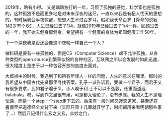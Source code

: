 2019年，略有小得。
又是踽踽独行的一年，习惯了孤独的感觉，科学家也是孤独的，这种孤独不是而更多地是对未来深夜的迷茫，一直以来我是有杞人忧天的思想的，有时候我会半夜惊醒，想想人生不过百岁耳，假如我长命百岁【算命的说我142岁有个坎】，人生已经过去了1/4，就像2019年已经过去了1/4一样。回顾过去的一年，我开始去健身房健身，希望拥有一个健康的身体为祖国健康工作50年。

下一个深夜我是否还会像这个夜晚一样自己一个人？

做科研是要有一些孤独的，但是CS（Computer Science）却不允许孤独，从各种类型的open source到繁荣似锦的各种社区，互联网之所以会发展的如此迅速，很大程度上是由于以一种包容开放的态度去面对。

大概初中的时候，我遇到了和所有年轻人一样的问题，人生的意义在哪里。那时的我希望从中国古代先贤那里寻找答案。孔子一派告诉我，要做一个君子，而君子又有很多要求，比如君子喻于义，小人喻于利.士不可以不弘毅，任重而道远balabala。嗯，写到作文里很有用，可是都太理论了，没有步骤。我的人生不是理论课，而是一个step一个step走下去的。后来有一段时间又迷恋道家，甚至还在暑假里把道德经全文背下来（实际只背十几章就开学了，时间都用来看明朝那些事了...）然后只记得什么玄之又玄，众妙之门，